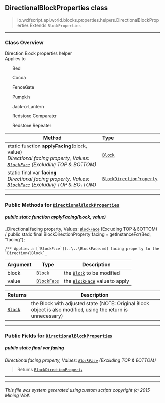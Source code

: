 ## DirectionalBlockProperties __class__

>io.wolfscript.api.world.blocks.properties.helpers.DirectionalBlockProperties
>Extends `BlockProperties`

---

### Class Overview

Direction Block properties helper<br/> Applies to<br/> <ul>Bed</ul> <ul>Cocoa</ul> <ul>FenceGate</ul> <ul>Pumpkin</ul> <ul>Jack-o-Lantern</ul> <ul>Redstone Comparator</ul> <ul>Redstone Repeater</ul>

Method | Type   
--- | :--- 
static function __applyFacing__(block, value) <br> _Directional facing property, Values: [`BlockFace`](..\..\BlockFace.md) (Excluding TOP & BOTTOM)_ | [`Block`](..\..\Block.md)
static final var __facing__ <br> _Directional facing property, Values: [`BlockFace`](..\..\BlockFace.md) (Excluding TOP & BOTTOM)_ | [`BlockDirectionProperty`](..\BlockDirectionProperty.md)



---


### Public Methods for [`DirectionalBlockProperties`](DirectionalBlockProperties.md)

##### <a id='applyfacing'></a>public static function __applyFacing__(block, value)

_Directional facing property, Values: [`BlockFace`](..\..\BlockFace.md) (Excluding TOP & BOTTOM) /
    public static final BlockDirectionProperty facing = getInstanceFor(Bed, "facing");

    /** Applies a [`BlockFace`](..\..\BlockFace.md) facing property to the `DirectionalBlock`_

Argument | Type | Description  
--- | --- | --- 
block | [`Block`](..\..\Block.md) | the [`Block`](..\..\Block.md) to be modified
value | [`BlockFace`](..\..\BlockFace.md) | the [`BlockFace`](..\..\BlockFace.md) value to apply

Returns | Description
--- | --- 
[`Block`](..\..\Block.md) | the Block with adjusted state (NOTE: Original Block object is also modified, using the return is unnecessary)


---

### Public Fields for [`DirectionalBlockProperties`](DirectionalBlockProperties.md)

##### <a id='facing'></a>public static final var __facing__

_Directional facing property, Values: [`BlockFace`](..\..\BlockFace.md) (Excluding TOP & BOTTOM)_

>Returns
>  [`BlockDirectionProperty`](..\BlockDirectionProperty.md)

---
---


###### This file was system generated using custom scripts copyright (c) 2015 Mining Wolf.
	


